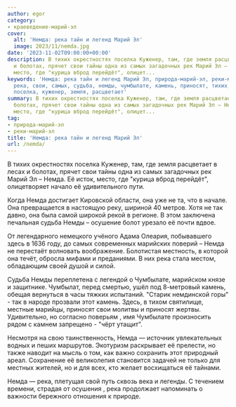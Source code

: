 ```yaml
---
author: egor
category:
- краеведение-марий-эл
cover:
  alt: 'Немда: река тайн и легенд Марий Эл'
  image: 2023/11/nemda.jpg
date: '2023-11-02T09:00:00+00:00'
description: В тихих окрестностях поселка Куженер, там, где земля расцветает в лесах
  и болотах, прячет свои тайны одна из самых загадочных рек Марий Эл – Немда. Её исток,
  место, где "курица вброд перейдёт", олицет...
keywords: 'Немда: река тайн и легенд Марий Эл, природа-марий-эл, реки-марий-эл, немда,
  река, свои, самых, судьба, немды, чумбылате, камень, приносят, тихих, окрестностях,
  поселка, куженер, земля, расцветает'
summary: В тихих окрестностях поселка Куженер, там, где земля расцветает в лесах и
  болотах, прячет свои тайны одна из самых загадочных рек Марий Эл – Немда. Её исток,
  место, где "курица вброд перейдёт", олицет...
tag:
- природа-марий-эл
- реки-марий-эл
title: 'Немда: река тайн и легенд Марий Эл'
url: /nemda/
---
```


В тихих окрестностях поселка Куженер, там, где земля расцветает в лесах и болотах, прячет свои тайны одна из самых загадочных рек Марий Эл – Немда. Её исток, место, где "курица вброд перейдёт", олицетворяет начало её удивительного пути.

Когда Немда достигает Кировской области, она уже не та, что в начале. Она превращается в настоящую реку, шириной 40 метров. Хотя не так давно, она была самой широкой рекой в регионе. В этом заключена печальная судьба Немды – осушение болот урезало её почти вдвое.

От легендарного немецкого учёного Адама Олеария, побывавшего здесь в 1636 году, до самых современных марийских поверий – Немда не перестаёт волновать воображение. Болотистая местность, в которой она течёт, обросла мифами и преданиями. В них река стала местом, обладающим своей душой и силой.

Судьба Немды переплетена с легендой о Чумбылате, марийском князе и защитнике. Чумбылат, перед смертью, ушёл под 8-метровый камень, обещая вернуться в часы тяжких испытаний. "Старик немдинской горы" - так в народе прозвали этот камень. Здесь, в тихом святилище, местные марийцы, приносят свои молитвы и приносят жертвы. Удивительно, но согласно поверьям , имя Чумбылате произносить рядом с камнем запрещено - "чёрт утащит".

Несмотря на свою таинственность, Немда — источник увлекательных водных и пеших маршрутов. Экотуризм раскрывает её прелести, но также наводит на мысль о том, как важно сохранить этот природный ареал. Сохранение её великолепия становится задачей не только для местных жителей, но и для всех, кто желает восхищаться её тайнами.

Немда — река, плетущая свой путь сквозь века и легенды. С течением времени, страдая от осушения , река продолжает напоминать о важности бережного отношения к природе.